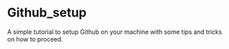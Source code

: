 # Github_setup
A simple tutorial to setup Github on your machine with some tips and tricks on how to proceed.
